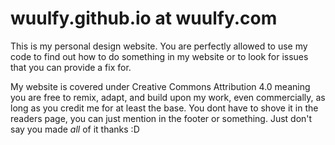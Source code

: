 # wuulfy.github.io at wuulfy.com

This is my personal design website. You are perfectly allowed to use my code to find out how to do something in my website or to look for issues
that you can provide a fix for.

My website is covered under Creative Commons Attribution 4.0 meaning you are free to remix, adapt, and build upon my work, even commercially, as long as you 
credit me for at least the base. You dont have to shove it in the readers page, you can just mention in the footer or something. Just don't say you made *all* of it thanks :D
